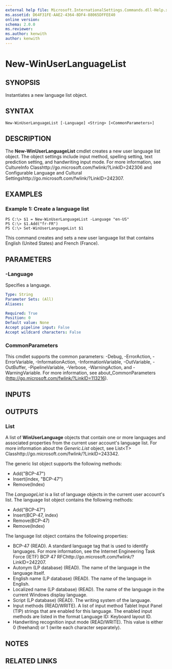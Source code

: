 ```yaml
---
external help file: Microsoft.InternationalSettings.Commands.dll-Help.xml
ms.assetid: D64F31FE-AAE2-4364-8DF4-88065DFFEE40
online version: 
schema: 2.0.0
ms.reviewer:
ms.author: kenwith
author: kenwith
---
```


# New-WinUserLanguageList

## SYNOPSIS
Instantiates a new language list object.

## SYNTAX

```
New-WinUserLanguageList [-Language] <String> [<CommonParameters>]
```

## DESCRIPTION
The **New-WinUserLanguageList** cmdlet creates a new user language list object.
The object settings include input method, spelling setting, text prediction setting, and handwriting input mode.
For more information, see CultureInfo Classhttp://go.microsoft.com/fwlink/?LinkID=242306 and Configurable Language and Cultural Settingshttp://go.microsoft.com/fwlink/?LinkID=242307.

## EXAMPLES

### Example 1: Create a language list
```
PS C:\> $1 = New-WinUserLanguageList -Language "en-US"
PS C:\> $1.Add("fr-FR")
PS C:\> Set-WinUserLanguageList $1
```

This command creates and sets a new user language list that contains English (United States) and French (France).

## PARAMETERS

### -Language
Specifies a language.

```yaml
Type: String
Parameter Sets: (All)
Aliases: 

Required: True
Position: 0
Default value: None
Accept pipeline input: False
Accept wildcard characters: False
```

### CommonParameters
This cmdlet supports the common parameters: -Debug, -ErrorAction, -ErrorVariable, -InformationAction, -InformationVariable, -OutVariable, -OutBuffer, -PipelineVariable, -Verbose, -WarningAction, and -WarningVariable. For more information, see about_CommonParameters (http://go.microsoft.com/fwlink/?LinkID=113216).

## INPUTS

## OUTPUTS

### List<WinUserLanguage>
A list of **WinUserLanguage** objects that contain one or more languages and associated properties from the current user account's language list.
For more information about the *Generic.List* object, see List\<T\> Classhttp://go.microsoft.com/fwlink/?LinkID=243342.

The generic list object supports the following methods:

- Add("BCP-47")
- Insert(index, "BCP-47")
- Remove(Index)

The *LanguageList* is a list of language objects in the current user account's list.
The language list object contains the following methods:

- Add("BCP-47")
- Insert(BCP-47, index) 
- Remove(BCP-47) 
- Remove(Index)

The language list object contains the following properties:

- BCP-47 (READ). A standard language tag that is used to identify languages. For more information, see the Internet Engineering Task Force (IETF) BCP 47 RFChttp://go.microsoft.com/fwlink/?LinkID=242207. 
- Autonym (LP database) (READ). The name of the language in the language itself.
- English name (LP database) (READ). The name of the language in English.
- Localized name (LP database) (READ). The name of the language in the current Windows display language.
- Script (LP database) (READ). The writing system of the language.
- Input methods (READ/WRITE). A list of input method Tablet Input Panel (TIP) strings that are enabled for this language. The enabled input methods are listed in the format Language ID: Keyboard layout ID. 
- Handwriting recognition input mode (READ/WRITE). This value is either 0 (freehand) or 1 (write each character separately).

## NOTES

## RELATED LINKS

